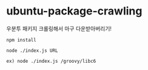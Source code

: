 # ubuntu-package-crawling
우분투 패키지 크롤링해서 마구 다운받아버리기!

```
npm install

node ./index.js URL

ex) node ./index.js /groovy/libc6
```
